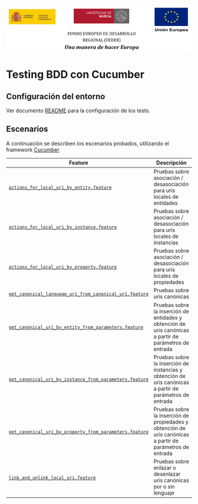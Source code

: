 ![](../images/logos_feder.png)

# Testing BDD con Cucumber

## Configuración del entorno

Ver documento [README](https://github.com/HerculesCRUE/ib-asio-docs-/blob/master/common/testing/testing.md) para la configuración de los tests.

## Escenarios

A continuación se describen los escenarios probados, utilizando el framework [Cucumber](https://cucumber.io/docs/cucumber/)

| Feature                                                                                                                                                   | Descripción                                                                                               |
| --------------------------------------------------------------------------------------------------------------------------------------------------------- | --------------------------------------------------------------------------------------------------------- |
| [`actions_for_local_uri_by_entity.feature`](../uris-generator-back/src/test/features/actions_for_local_uri_by_entity.feature)                             | Pruebas sobre asociación / desasociación para uris locales de entidades                                   |
| [`actions_for_local_uri_by_instance.feature`](../uris-generator-back/src/test/features/actions_for_local_uri_by_instance.feature)                         | Pruebas sobre asociación / desasociación para uris locales de instancias                                  |
| [`actions_for_local_uri_by_property.feature`](../uris-generator-back/src/test/features/actions_for_local_uri_by_property.feature)                         | Pruebas sobre asociación / desasociación para uris locales de propiedades                                 |
| [`get_canonical_language_uri_from_canonical_uri.feature`](../uris-generator-back/src/test/features/get_canonical_language_uri_from_canonical_uri.feature) | Pruebas sobre uris canónicas                                                                              |
| [`get_canonical_uri_by_entity_from_parameters.feature`](../uris-generator-back/src/test/features/get_canonical_uri_by_entity_from_parameters.feature)     | Pruebas sobre la inserción de entidades y obtención de uris canónicas a partir de parámetros de entrada   |
| [`get_canonical_uri_by_instance_from_parameters.feature`](../uris-generator-back/src/test/features/get_canonical_uri_by_instance_from_parameters.feature) | Pruebas sobre la inserción de instancias y obtención de uris canónicas a partir de parámetros de entrada  |
| [`get_canonical_uri_by_property_from_parameters.feature`](../uris-generator-back/src/test/features/get_canonical_uri_by_property_from_parameters.feature) | Pruebas sobre la inserción de propiedades y obtención de uris canónicas a partir de parámetros de entrada |
| [`link_and_unlink_local_uri.feature`](../uris-generator-back/src/test/features/link_and_unlink_local_uri.feature)                                         | Pruebas sobre enlazar o desenlazar uris canónicas por o sin lenguaje                                      |
